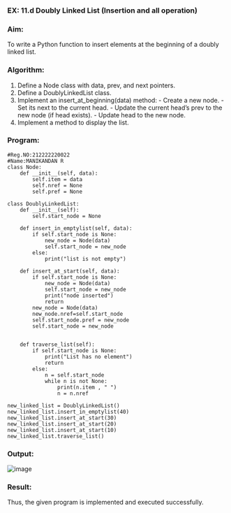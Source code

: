### EX: 11.d Doubly Linked List (Insertion and all operation)


### Aim:
To write a Python function to insert elements at the beginning of a doubly linked list.

### Algorithm:
1.	Define a Node class with data, prev, and next pointers.
2.	Define a DoublyLinkedList class.
3.	Implement an insert_at_beginning(data) method:
         -	Create a new node.
         -	Set its next to the current head.
         -	Update the current head’s prev to the new node (if head exists).
         -	Update head to the new node.
4.	Implement a method to display the list.


### Program:
```
#Reg.NO:212222220022
#Name:MANIKANDAN R
class Node:
    def __init__(self, data):
        self.item = data
        self.nref = None
        self.pref = None

class DoublyLinkedList:
    def __init__(self):
        self.start_node = None

    def insert_in_emptylist(self, data):
        if self.start_node is None:
            new_node = Node(data)
            self.start_node = new_node
        else:
            print("list is not empty")
            
    def insert_at_start(self, data):
        if self.start_node is None:
            new_node = Node(data)
            self.start_node = new_node
            print("node inserted")
            return
        new_node = Node(data)
        new_node.nref=self.start_node
        self.start_node.pref = new_node
        self.start_node = new_node
        
        
    def traverse_list(self):
        if self.start_node is None:
            print("List has no element")
            return
        else:
            n = self.start_node
            while n is not None:
                print(n.item , " ")
                n = n.nref
                
new_linked_list = DoublyLinkedList()
new_linked_list.insert_in_emptylist(40)
new_linked_list.insert_at_start(30)
new_linked_list.insert_at_start(20)
new_linked_list.insert_at_start(10)
new_linked_list.traverse_list()
```
### Output:
 
![image](https://github.com/user-attachments/assets/ee72eaf2-3023-49a9-8de5-1a6369f17e68)

 

### Result: 
Thus, the given program is implemented and executed successfully.
